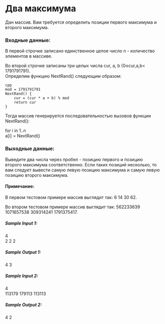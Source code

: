 # Два максимума

Дан массив. Вам требуется определить позиции первого максимума и второго максимума.  

### Входные данные:

В первой строчке записано единственное целое число n - количество элементов в массиве.  

Во второй строчке записаны три целых числа cur, a, b (0≤cur,a,b< 1791791791).  
Определим функцию NextRand() следующим образом:  

```
cpp
mod = 1791791791  
NextRand() {  
    cur = (cur * a + b) % mod  
    return cur  
}  
```
Тогда массив генерируется последовательностью вызовов функции NextRand():

for i in 1..n  
    a[i] = NextRand() 
    
    
### Выходные данные:

Выведите два числа через пробел - позицию первого и позицию второго максимума соответственно. Если таких позиций несколько, то вам следует вывести самую левую позицию максимума и самую левую позицию второго максимума.

#### Примечание:

В первом тестовом примере массив выглядит так: 6 14 30 62.

Во втором тестовом примере массив выглядит так: 562233639 1071657538 309314241 1791375417.

##### Sample Input 1:

4  
2 2 2  
##### Sample Output 1:

4 3  
##### Sample Input 2:

4  
113179 179113 113113  
##### Sample Output 2:

4 2

